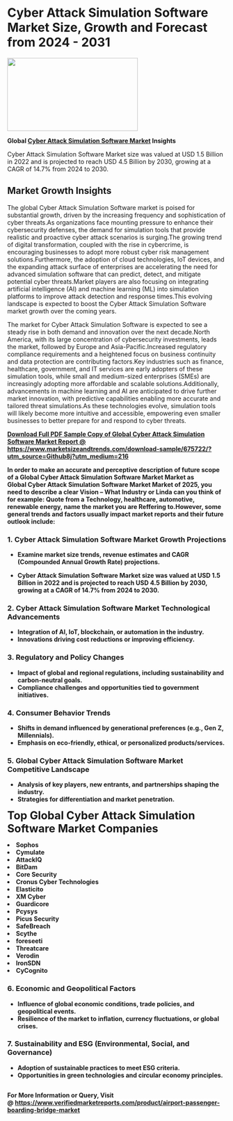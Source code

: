 <H1>Cyber Attack Simulation Software Market Size, Growth and Forecast from 2024 - 2031</H1><img class="aligncenter size-medium wp-image-584254" src="https://thirdeyenews.in/wp-content/uploads/2024/09/Global-Market-Research-300x168.jpeg" alt="" width="300" height="168" /><p><strong>Global&nbsp;<a href="https://www.marketsizeandtrends.com/download-sample/675722/?utm_source=Github8j?utm_medium=216">Cyber Attack Simulation Software Market</a> Insights</strong></p><p>Cyber Attack Simulation Software Market size was valued at USD 1.5 Billion in 2022 and is projected to reach USD 4.5 Billion by 2030, growing at a CAGR of 14.7% from 2024 to 2030.</p><p><h2>Market Growth Insights</h2> <p>The global Cyber Attack Simulation Software market is poised for substantial growth, driven by the increasing frequency and sophistication of cyber threats.As organizations face mounting pressure to enhance their cybersecurity defenses, the demand for simulation tools that provide realistic and proactive cyber attack scenarios is surging.The growing trend of digital transformation, coupled with the rise in cybercrime, is encouraging businesses to adopt more robust cyber risk management solutions.Furthermore, the adoption of cloud technologies, IoT devices, and the expanding attack surface of enterprises are accelerating the need for advanced simulation software that can predict, detect, and mitigate potential cyber threats.Market players are also focusing on integrating artificial intelligence (AI) and machine learning (ML) into simulation platforms to improve attack detection and response times.This evolving landscape is expected to boost the Cyber Attack Simulation Software market growth over the coming years.</p> <p><strong><a href="#"></a></strong></p> <p>The market for Cyber Attack Simulation Software is expected to see a steady rise in both demand and innovation over the next decade.North America, with its large concentration of cybersecurity investments, leads the market, followed by Europe and Asia-Pacific.Increased regulatory compliance requirements and a heightened focus on business continuity and data protection are contributing factors.Key industries such as finance, healthcare, government, and IT services are early adopters of these simulation tools, while small and medium-sized enterprises (SMEs) are increasingly adopting more affordable and scalable solutions.Additionally, advancements in machine learning and AI are anticipated to drive further market innovation, with predictive capabilities enabling more accurate and tailored threat simulations.As these technologies evolve, simulation tools will likely become more intuitive and accessible, empowering even smaller businesses to better prepare for and respond to cyber threats.<p><strong><a href="#"></p><p><span class=""><strong>Download Full PDF Sample Copy of Global Cyber Attack Simulation Software Market Report</strong> @ <a href="https://www.marketsizeandtrends.com/download-sample/675722/?utm_source=Github8j?utm_medium=216" target="_blank">https://www.marketsizeandtrends.com/download-sample/675722/?utm_source=Github8j?utm_medium=216</a></span></p><p>In order to make an accurate and perceptive description of future scope of a Global&nbsp;Cyber Attack Simulation Software Market Market as Global&nbsp;Cyber Attack Simulation Software Market Market of 2025, you need to describe a clear Vision &ndash; What Industry or Linda can you think of for example: Quote from a Technology, healthcare, automotive, renewable energy, name the market you are Reffering to.However, some general trends and factors usually impact market reports and their future outlook include:</p><h3>1.&nbsp;<strong>Cyber Attack Simulation Software Market Growth Projections</strong></h3><ul><li>Examine market size trends, revenue estimates and CAGR (Compounded Annual Growth Rate) projections.</li><li><p>Cyber Attack Simulation Software Market size was valued at USD 1.5 Billion in 2022 and is projected to reach USD 4.5 Billion by 2030, growing at a CAGR of 14.7% from 2024 to 2030.</p></li></ul><h3>2.&nbsp;<strong>Cyber Attack Simulation Software Market Technological Advancements</strong></h3><ul><li>Integration of AI, IoT, blockchain, or automation in the industry.</li><li>Innovations driving cost reductions or improving efficiency.</li></ul><h3>3.&nbsp;<strong>Regulatory and Policy Changes</strong></h3><ul><li>Impact of global and regional regulations, including sustainability and carbon-neutral goals.</li><li>Compliance challenges and opportunities tied to government initiatives.</li></ul><h3>4.&nbsp;<strong>Consumer Behavior Trends</strong></h3><ul><li>Shifts in demand influenced by generational preferences (e.g., Gen Z, Millennials).</li><li>Emphasis on eco-friendly, ethical, or personalized products/services.</li></ul><h3>5.&nbsp;<strong>Global Cyber Attack Simulation Software Market Competitive Landscape</strong></h3><ul><li>Analysis of key players, new entrants, and partnerships shaping the industry.</li><li>Strategies for differentiation and market penetration.</li></ul><p data-pm-slice="1 1 []"><span style="color: inherit; font-family: inherit; font-size: 25px;">Top Global Cyber Attack Simulation Software Market Companies</span></p><div class="" data-test-id=""><p><li>Sophos</li><li> Cymulate</li><li> AttackIQ</li><li> BitDam</li><li> Core Security</li><li> Cronus Cyber Technologies</li><li> Elasticito</li><li> XM Cyber</li><li> Guardicore</li><li> Pcysys</li><li> Picus Security</li><li> SafeBreach</li><li> Scythe</li><li> foreseeti</li><li> Threatcare</li><li> Verodin</li><li> IronSDN</li><li> CyCognito</li></p></div><h3>6.&nbsp;<strong>Economic and Geopolitical Factors</strong></h3><ul><li>Influence of global economic conditions, trade policies, and geopolitical events.</li><li>Resilience of the market to inflation, currency fluctuations, or global crises.</li></ul><h3>7.&nbsp;<strong>Sustainability and ESG (Environmental, Social, and Governance)</strong></h3><ul><li>Adoption of sustainable practices to meet ESG criteria.</li><li>Opportunities in green technologies and circular economy principles.</li></ul><h2><strong style="font-size: 14px;">For More Information or Query, Visit @&nbsp;</strong><a style="background-color: #ffffff; font-size: 14px;" href="https://www.marketsizeandtrends.com/report/cyber-attack-simulation-software-market/" target="_blank">https://www.verifiedmarketreports.com/product/airport-passenger-boarding-bridge-market</a></h2>